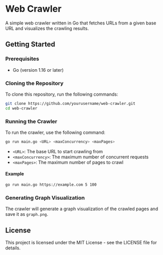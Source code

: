 # Web Crawler

A simple web crawler written in Go that fetches URLs from a given base URL and visualizes the crawling results.

## Getting Started

### Prerequisites

* Go (version 1.16 or later)

### Cloning the Repository

To clone this repository, run the following commands:

```bash
git clone https://github.com/yourusername/web-crawler.git
cd web-crawler
```

### Running the Crawler

To run the crawler, use the following command:

```bash
go run main.go <URL> <maxConcurrency> <maxPages>
```

* `<URL>`: The base URL to start crawling from
* `<maxConcurrency>`: The maximum number of concurrent requests
* `<maxPages>`: The maximum number of pages to crawl

#### Example

```bash
go run main.go https://example.com 5 100
```

### Generating Graph Visualization

The crawler will generate a graph visualization of the crawled pages and save it as `graph.png`.

## License

This project is licensed under the MIT License - see the LICENSE file for details.


